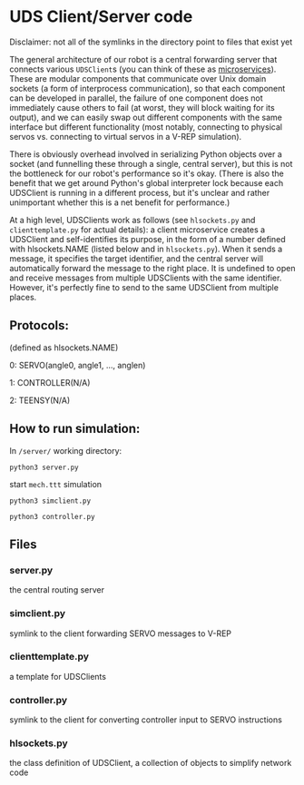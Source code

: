 # UDS Client/Server code

Disclaimer: not all of the symlinks in the directory point to files that exist yet

The general architecture of our robot is a central forwarding server that connects various `UDSClient`s (you can think of these as [microservices](https://en.wikipedia.org/wiki/Microservices)). These are modular components that communicate over Unix domain sockets (a form of interprocess communication), so that each component can be developed in parallel, the failure of one component does not immediately cause others to fail (at worst, they will block waiting for its output), and we can easily swap out different components with the same interface but different functionality (most notably, connecting to physical servos vs. connecting to virtual servos in a V-REP simulation). 

There is obviously overhead involved in serializing Python objects over a socket (and funnelling these through a single, central server), but this is not the bottleneck for our robot's performance so it's okay. (There is also the benefit that we get around Python's global interpreter lock because each UDSClient is running in a different process, but it's unclear and rather unimportant whether this is a net benefit for performance.)

At a high level, UDSClients work as follows (see `hlsockets.py` and `clienttemplate.py` for actual details): a client microservice creates a UDSClient and self-identifies its purpose, in the form of a number defined with hlsockets.NAME (listed below and in `hlsockets.py`). When it sends a message, it specifies the target identifier, and the central server will automatically forward the message to the right place. It is undefined to open and receive messages from multiple UDSClients with the same identifier. However, it's perfectly fine to send to the same UDSClient from multiple places.

## Protocols:
(defined as hlsockets.NAME)

0: SERVO(angle0, angle1, ..., anglen)

1: CONTROLLER(N/A)

2: TEENSY(N/A)

## How to run simulation:

In `/server/` working directory:

`python3 server.py`

start `mech.ttt` simulation

`python3 simclient.py`

`python3 controller.py`

## Files

### server.py 
the central routing server

### simclient.py
symlink to the client forwarding SERVO messages to V-REP

### clienttemplate.py 
a template for UDSClients

### controller.py
symlink to the client for converting controller input to SERVO instructions

### hlsockets.py 
the class definition of UDSClient, a collection of objects to simplify network code
